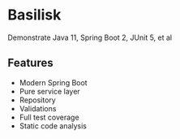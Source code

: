 # Basilisk

Demonstrate Java 11, Spring Boot 2, JUnit 5, et al

## Features

* Modern Spring Boot
* Pure service layer
* Repository
* Validations
* Full test coverage
* Static code analysis
